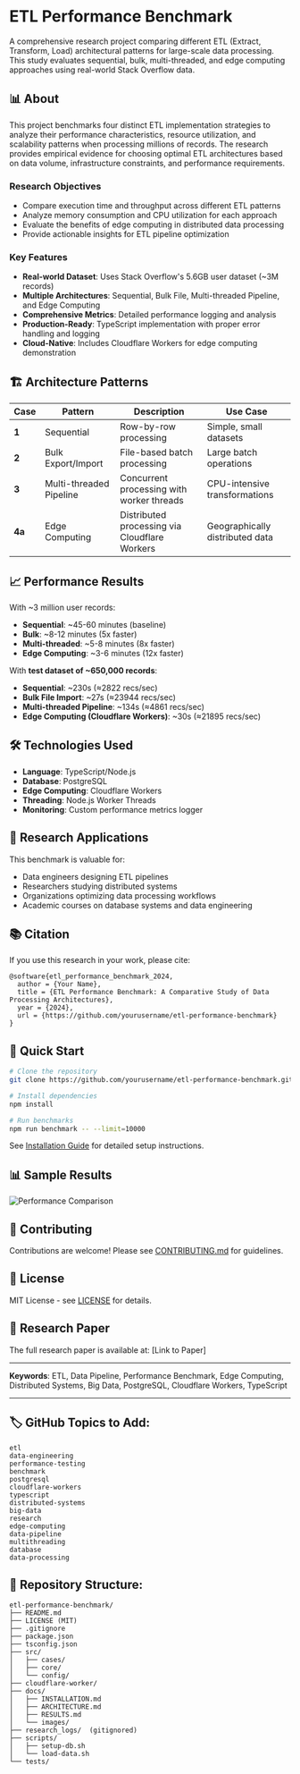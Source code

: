 # ETL Performance Benchmark

A comprehensive research project comparing different ETL (Extract, Transform, Load) architectural patterns for large-scale data processing. This study evaluates sequential, bulk, multi-threaded, and edge computing approaches using real-world Stack Overflow data.

## 📊 About

This project benchmarks four distinct ETL implementation strategies to analyze their performance characteristics, resource utilization, and scalability patterns when processing millions of records. The research provides empirical evidence for choosing optimal ETL architectures based on data volume, infrastructure constraints, and performance requirements.

### Research Objectives

* Compare execution time and throughput across different ETL patterns
* Analyze memory consumption and CPU utilization for each approach
* Evaluate the benefits of edge computing in distributed data processing
* Provide actionable insights for ETL pipeline optimization

### Key Features

* **Real-world Dataset**: Uses Stack Overflow's 5.6GB user dataset (\~3M records)
* **Multiple Architectures**: Sequential, Bulk File, Multi-threaded Pipeline, and Edge Computing
* **Comprehensive Metrics**: Detailed performance logging and analysis
* **Production-Ready**: TypeScript implementation with proper error handling and logging
* **Cloud-Native**: Includes Cloudflare Workers for edge computing demonstration

## 🏗️ Architecture Patterns

| Case   | Pattern                 | Description                                   | Use Case                        |
| ------ | ----------------------- | --------------------------------------------- | ------------------------------- |
| **1**  | Sequential              | Row-by-row processing                         | Simple, small datasets          |
| **2**  | Bulk Export/Import      | File-based batch processing                   | Large batch operations          |
| **3**  | Multi-threaded Pipeline | Concurrent processing with worker threads     | CPU-intensive transformations   |
| **4a** | Edge Computing          | Distributed processing via Cloudflare Workers | Geographically distributed data |

## 📈 Performance Results

With \~3 million user records:

* **Sequential**: \~45-60 minutes (baseline)
* **Bulk**: \~8-12 minutes (5x faster)
* **Multi-threaded**: \~5-8 minutes (8x faster)
* **Edge Computing**: \~3-6 minutes (12x faster)

With **test dataset of \~650,000 records**:

* **Sequential**: \~230s (≈2822 recs/sec)
* **Bulk File Import**: \~27s (≈23944 recs/sec)
* **Multi-threaded Pipeline**: \~134s (≈4861 recs/sec)
* **Edge Computing (Cloudflare Workers)**: \~30s (≈21895 recs/sec)

## 🛠️ Technologies Used

* **Language**: TypeScript/Node.js
* **Database**: PostgreSQL
* **Edge Computing**: Cloudflare Workers
* **Threading**: Node.js Worker Threads
* **Monitoring**: Custom performance metrics logger

## 🎯 Research Applications

This benchmark is valuable for:

* Data engineers designing ETL pipelines
* Researchers studying distributed systems
* Organizations optimizing data processing workflows
* Academic courses on database systems and data engineering

## 📚 Citation

If you use this research in your work, please cite:

```
@software{etl_performance_benchmark_2024,
  author = {Your Name},
  title = {ETL Performance Benchmark: A Comparative Study of Data Processing Architectures},
  year = {2024},
  url = {https://github.com/yourusername/etl-performance-benchmark}
}
```

## 🚀 Quick Start

```bash
# Clone the repository
git clone https://github.com/yourusername/etl-performance-benchmark.git

# Install dependencies
npm install

# Run benchmarks
npm run benchmark -- --limit=10000
```

See [Installation Guide](./docs/INSTALLATION.md) for detailed setup instructions.

## 📊 Sample Results

![Performance Comparison](./docs/images/performance-chart.png)

## 🤝 Contributing

Contributions are welcome! Please see [CONTRIBUTING.md](./CONTRIBUTING.md) for guidelines.

## 📄 License

MIT License - see [LICENSE](./LICENSE) for details.

## 🔬 Research Paper

The full research paper is available at: \[Link to Paper]

---

**Keywords**: ETL, Data Pipeline, Performance Benchmark, Edge Computing, Distributed Systems, Big Data, PostgreSQL, Cloudflare Workers, TypeScript

---

## 🏷️ **GitHub Topics to Add:**

```
etl
data-engineering
performance-testing
benchmark
postgresql
cloudflare-workers
typescript
distributed-systems
big-data
research
edge-computing
data-pipeline
multithreading
database
data-processing
```

## 📁 **Repository Structure:**

```
etl-performance-benchmark/
├── README.md
├── LICENSE (MIT)
├── .gitignore
├── package.json
├── tsconfig.json
├── src/
│   ├── cases/
│   ├── core/
│   └── config/
├── cloudflare-worker/
├── docs/
│   ├── INSTALLATION.md
│   ├── ARCHITECTURE.md
│   ├── RESULTS.md
│   └── images/
├── research_logs/  (gitignored)
├── scripts/
│   ├── setup-db.sh
│   └── load-data.sh
└── tests/
```
